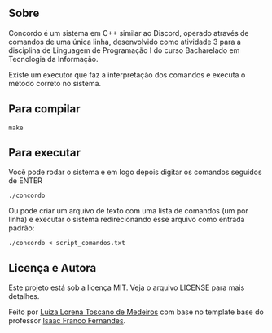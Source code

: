 ## Sobre

Concordo é um sistema em C++ similar ao Discord, operado através de comandos de uma única linha, desenvolvido como atividade 3 para a disciplina de Linguagem de Programação I do curso Bacharelado em Tecnologia da Informação.

Existe um executor que faz a interpretação dos comandos e executa o método correto no sistema.

## Para compilar

```console
make
```

## Para executar
Você pode rodar o sistema e em logo depois digitar os comandos seguidos de ENTER
```console
./concordo
```

Ou pode criar um arquivo de texto com uma lista de comandos (um por linha) e executar o sistema redirecionando esse arquivo como entrada padrão:
```console
./concordo < script_comandos.txt
```
## Licença e Autora
Este projeto está sob a licença MIT. Veja o arquivo [LICENSE](https://github.com/lorenatoscano/concordo/blob/main/LICENSE) para mais detalhes.

Feito por [Luiza Lorena Toscano de Medeiros](https://github.com/lorenatoscano) com base no template base do professor [Isaac Franco Fernandes](https://github.com/isaacfranco).
